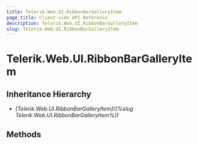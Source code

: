 ```yaml
---
title: Telerik.Web.UI.RibbonBarGalleryItem
page_title: Client-side API Reference
description: Telerik.Web.UI.RibbonBarGalleryItem
slug: Telerik.Web.UI.RibbonBarGalleryItem
---
```


# Telerik.Web.UI.RibbonBarGalleryItem

## Inheritance Hierarchy

* *[Telerik.Web.UI.RibbonBarGalleryItem]({%slug Telerik.Web.UI.RibbonBarGalleryItem%})*

## Methods
